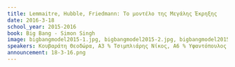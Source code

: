 ```yaml
---
title: Lemmaitre, Hubble, Friedmann: Το μοντέλο της Μεγάλης Έκρηξης
date: 2016-3-18
school_year: 2015-2016
book: Big Bang - Simon Singh
image: bigbangmodel2015-1.jpg, bigbangmodel2015-2.jpg, bigbangmodel2015-3.jpg, bigbangmodel2015-4.jpg, bigbangmodel2015-5.jpg, bigbangmodel2015-6.jpg
speakers: Κουβαράτη Θεοδώρα, Α3 % Τσιμπλιάρης Νίκος, Α6 % Υφαντόπουλος Τάσος, Α6 % Φαλτσέτας Δημήτρης, Α6 % Φιλιποπούλου Ζωή, Α6 % Χίνη Μελίτη, Α6 % Ψαρράς Οδυσσέας, Α6 
announcement: 18-3-16.png
---
```


